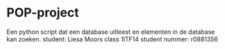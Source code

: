 # POP-project
Een python script dat een database uitleest en elementen in de database kan zoeken.
student: Liesa Moors
class 1ITF14
student nummer: r0881356
